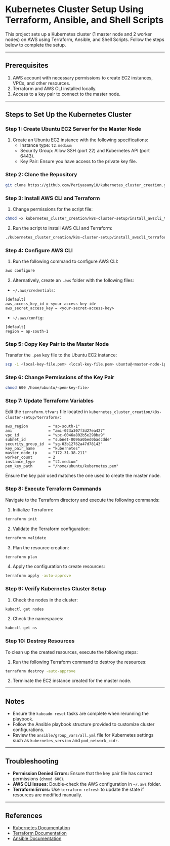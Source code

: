 # Kubernetes Cluster Setup Using Terraform, Ansible, and Shell Scripts

This project sets up a Kubernetes cluster (1 master node and 2 worker nodes) on AWS using Terraform, Ansible, and Shell Scripts. Follow the steps below to complete the setup.

---

## Prerequisites

1. AWS account with necessary permissions to create EC2 instances, VPCs, and other resources.
2. Terraform and AWS CLI installed locally.
3. Access to a key pair to connect to the master node.

---

## Steps to Set Up the Kubernetes Cluster

### Step 1: Create Ubuntu EC2 Server for the Master Node

1. Create an Ubuntu EC2 instance with the following specifications:
    - Instance type: `t2.medium`
    - Security Group: Allow SSH (port 22) and Kubernetes API (port 6443).
    - Key Pair: Ensure you have access to the private key file.

### Step 2: Clone the Repository

```bash
git clone https://github.com/Periyasamy10/kubernetes_cluster_creation.git
```

### Step 3: Install AWS CLI and Terraform

1. Change permissions for the script file:

```bash
chmod +x kubernetes_cluster_creation/k8s-cluster-setup/install_awscli_terraform.sh
```

2. Run the script to install AWS CLI and Terraform:

```bash
./kubernetes_cluster_creation/k8s-cluster-setup/install_awscli_terraform.sh
```

### Step 4: Configure AWS CLI

1. Run the following command to configure AWS CLI:

```bash
aws configure
```

2. Alternatively, create an `.aws` folder with the following files:

- `~/.aws/credentials`:

```plaintext
[default]
aws_access_key_id = <your-access-key-id>
aws_secret_access_key = <your-secret-access-key>
```

- `~/.aws/config`:

```plaintext
[default]
region = ap-south-1
```

### Step 5: Copy Key Pair to the Master Node

Transfer the `.pem` key file to the Ubuntu EC2 instance:

```bash
scp -i <local-key-file.pem> <local-key-file.pem> ubuntu@<master-node-ip>:/home/ubuntu/
```

### Step 6: Change Permissions of the Key Pair

```bash
chmod 600 /home/ubuntu/<pem-key-file>
```

### Step 7: Update Terraform Variables

Edit the `terraform.tfvars` file located in `kubernetes_cluster_creation/k8s-cluster-setup/terraform/`:

```plaintext
aws_region         = "ap-south-1"
ami                = "ami-023a307f3d27ea427"
vpc_id             = "vpc-0046a802b5e298ba9"
subnet_id          = "subnet-0096a0bed0badcdde"
security_group_id  = "sg-03b12762a47d78143"
key_pair_name      = "kubernetes"
master_node_ip     = "172.31.38.211"
worker_count       = 2
instance_type      = "t2.medium"
pem_key_path       = "/home/ubuntu/kubernetes.pem"
```

Ensure the key pair used matches the one used to create the master node.

### Step 8: Execute Terraform Commands

Navigate to the Terraform directory and execute the following commands:

1. Initialize Terraform:

```bash
terraform init
```

2. Validate the Terraform configuration:

```bash
terraform validate
```

3. Plan the resource creation:

```bash
terraform plan
```

4. Apply the configuration to create resources:

```bash
terraform apply -auto-approve
```

### Step 9: Verify Kubernetes Cluster Setup

1. Check the nodes in the cluster:

```bash
kubectl get nodes
```

2. Check the namespaces:

```bash
kubectl get ns
```

### Step 10: Destroy Resources

To clean up the created resources, execute the following steps:

1. Run the following Terraform command to destroy the resources:

```bash
terraform destroy -auto-approve
```

2. Terminate the EC2 instance created for the master node.

---

## Notes

- Ensure the `kubeadm reset` tasks are complete when rerunning the playbook.
- Follow the Ansible playbook structure provided to customize cluster configurations.
- Review the `ansible/group_vars/all.yml` file for Kubernetes settings such as `kubernetes_version` and `pod_network_cidr`.

---

## Troubleshooting

- **Permission Denied Errors:** Ensure that the key pair file has correct permissions (`chmod 600`).
- **AWS CLI Issues:** Double-check the AWS configuration in `~/.aws` folder.
- **Terraform Errors:** Use `terraform refresh` to update the state if resources are modified manually.

---

## References

- [Kubernetes Documentation](https://kubernetes.io/docs/)
- [Terraform Documentation](https://www.terraform.io/docs/)
- [Ansible Documentation](https://docs.ansible.com/)

